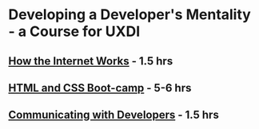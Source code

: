 # Developing a Developer's Mentality - a Course for UXDI

<!-- Only through "So how does HTML talk to ..." -->

## [How the Internet Works](https://github.com/den-wdi-2/how-the-internet-works) - 1.5 hrs

<!-- Notes in OtherGA/CodeInOneDay -->

## [HTML and CSS Boot-camp](GeneralAssemblyCodeCrashCourse.key) - 5-6 hrs

<!-- Make this is as activity-based as possible, leave > 10 minutes at end for Q&A -->

## [Communicating with Developers](Communicating_with_Developers.docx) - 1.5 hrs
